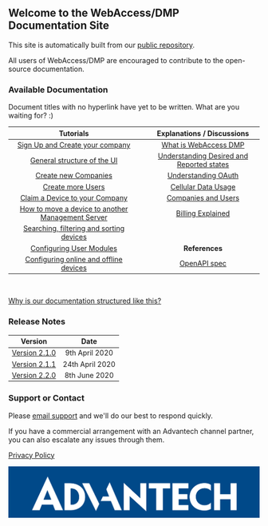 ## Welcome to the WebAccess/DMP Documentation Site

This site is automatically built from our [public repository](https://github.com/wadmp/wadmp.github.io).

All users of WebAccess/DMP are encouraged to contribute to the open-source documentation.

### Available Documentation

Document titles with no hyperlink have yet to be written. What are you waiting for? :)

|                          Tutorials                            |      |  Explanations / Discussions                                  |
| :----------------------------------------------------------:  | ---- | :----------------------------------------------------------: |
| [Sign Up and Create your company](/tutorials/sign-up.md)      |      | [What is WebAccess DMP](/explanations-discussions/what-is-webaccess-dmp.md) |
| [General structure of the UI](/tutorials/ui-general-structure.md) |  | [Understanding Desired and Reported states](/explanations-discussions/desired-reported-states.md) |
| [Create new Companies](/tutorials/create-company.md)          |      | [Understanding OAuth](/explanations-discussions/understanding-oauth.md) |
| [Create more Users](/tutorials/create-users.md)               |      | [Cellular Data Usage](/explanations-discussions/data-usage.md) |
| [Claim a Device to your Company](/tutorials/claim-device.md)  |      | [Companies and Users](/explanations-discussions/companies-and-users.md) |
| [How to move a device to another Management Server](/how-tos/move-a-device.md) |      | [Billing Explained](/explanations-discussions/billing.md) |
| [Searching, filtering and sorting devices](/tutorials/search-filter-sort-devices.md)| |  |  
| [Configuring User Modules](/tutorials/configuring-user-modules.md) |           | **References** |
| [Configuring online and offline devices](/tutorials/configuring-devices.md) |  | [OpenAPI spec](https://api.wadmp.com/#!/apis/cc753663-54c3-447a-b536-6354c3047ae6/detail) |   


[//]: # (Comments - unused links:)


[//]: # (Explanations / Discussions)

[//]: # (Routers Overview)

[//]: # (Router configuration and Health reporting)

[//]: # (Understanding Async API)

[//]: # (AssureAuth™ Security Whitepaper)

[//]: # (Grouping and Tagging)

[//]: # (Firmware and User Module versions)

[//]: # (Monitoring a Device)

[//]: # (Monitoring Aggregated Company Data)

[//]: # (Applying Configuration with AssureSync™)

[//]: # (Secure Device Bootstrap)


[//]: # (References)


[//]: # (Glossary)

[//]: # (AsyncAPI spec)

[//]: # (InfluxDB schema)


[//]: # (Tutorials)


[//]: # (How the Dynamic Documentation works)

[//]: # (Upgrading all my devices to the latest Firmware using the API)

[//]: # (Claim all my devices to my company using the API)

[//]: # (Re-claim devices to a different company using the API)

[//]: # (Configuring online  and offline devices using the API)

[//]: # (Getting audit logs using the API)

[//]: # (Getting aggregated monitoring for all devices using the API)

[//]: # (Getting monitoring data for one device using the API)

[//]: # (Subscribing to one device events using the Async API)

[//]: # (Subscribing to all possible events using the Async API)


[//]: # (How-to) 


[//]: # (How to migrate my devices from DMP Gen1 )

[//]: # (How to login with my own scripts )

[//]: # (How to pre-configure all my devices) 

[//]: # (How to add a custom User Module     ) 

[//]: # (How to create devices from a list and claim them)

&nbsp;  

[Why is our documentation structured like this?](https://www.divio.com/blog/documentation/)

### Release Notes

|                    Version                   |        Date       |
| :------------------------------------------: | :---------------: |
| [Version 2.1.0](/release_notes/2.1.0.md)     | 9th April 2020    |
| [Version 2.1.1](/release_notes/2.1.1.md)     | 24th April 2020   |
| [Version 2.2.0](/release_notes/2.2.0.md)     | 8th June 2020     |

### Support or Contact

Please [email support](mailto:webaccessdmp@advantech.com) and we'll do our best to respond quickly.

If you have a commercial arrangement with an Advantech channel partner, you can also escalate any issues through them. 

[Privacy Policy](/privacy-policy.md)

![Advantech logo](/images/advantech.png "Advantech")
